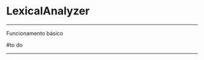 
# LexicalAnalyzer
---------------------------------

Funcionamento básico

#to do

---------------------------------
